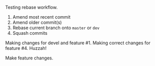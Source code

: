 Testing rebase workflow.

1. Amend most recent commit
2. Amend older commit(s)
3. Rebase current branch onto `master` or `dev`
4. Squash commits

Making changes for devel and feature #1. Making correct changes for feature #4. Huzzah!

Make feature changes.